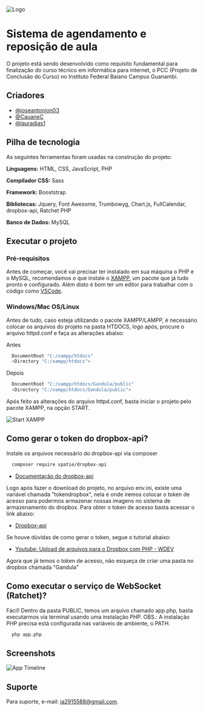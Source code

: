 
![Logo](https://gandula.000webhostapp.com/Arquivos/Frame%201058.png)

# Sistema de agendamento e reposição de aula

O projeto está sendo desenvolvido como requisito fundamental para finalização do curso técnico em informática para internet, o PCC (Projeto de Conclusão do Curso) no Instituto Federal Baiano Campus Guanambi.

## Criadores

- [@joseantonion03](https://www.github.com/joseantonion03)
- [@CauaneC](https://www.github.com/CauaneC)
- [@lauradias1](https://www.github.com/lauradias1)

## Pilha de tecnologia

As seguintes ferramentas foram usadas na construção do projeto:

**Linguagens:** HTML, CSS, JavaScript, PHP

**Compilador CSS:** Sass

**Framework:** Booststrap

**Bibliotecas:** Jquery, Font Awesome, Trumbowyg, Chart.js, FullCalendar, dropbox-api, Ratchet PHP

**Banco de Dados:** MySQL

## Executar o projeto

### Pré-requisitos

Antes de começar, você vai precisar ter instalado em sua máquina o PHP e o MySQL, recomendamos o que instale o [XAMPP](https://www.apachefriends.org/index.html), um pacote que já tudo pronto e configurado. Além disto é bom ter um editor para trabalhar com o código como [VSCode](https://code.visualstudio.com/).

### Windows/Mac OS/Linux

Antes de tudo, caso esteja utilizando o pacote XAMPP/LAMPP, é necessário colocar os arquivos do projeto na pasta HTDOCS, logo após, procure o arquivo httpd.conf e faça as alterações abaixo:

Antes
```bash
  DocumentRoot "C:/xampp/htdocs"
  <Directory "C:/xampp/htdocs">
```
Depois
```bash
  DocumentRoot "C:/xampp/htdocs/Gandula/public"
  <Directory "C:/xampp/htdocs/Gandula/public">
```


Após feito as alterações do arquivo httpd.conf, basta iniciar o projeto pelo pacote XAMPP, na opção START.

![Start XAMPP](https://gandula.000webhostapp.com/Arquivos/Captura%20de%20tela%202022-06-05%20231016.png)

## Como gerar o token do dropbox-api?

Instale os arquivos necessário do dropbox-api via composer

```bash
  composer require spatie/dropbox-api

```
- [Documentação  do dropbox-api](https://github.com/spatie/dropbox-api)

Logo após fazer o download do projeto, no arquivo env.ini, existe uma variável chamada "tokendropbox", nela é onde iremos colocar o token de acesso para podermos armazenar nossas imagens no sistema de armazenamento do dropbox. Para obter o token de acesso basta acessar o link abaixo:

- [Dropbox-api](https://www.dropbox.com/developers/apps)

Se houve dúvidas de como gerar o token, segue o tutorial abaixo:

- [Youtube: Upload de arquivos para o Dropbox com PHP - WDEV](https://www.youtube.com/watch?v=mLj3g5VbCcQ)

Agora que já temos o token de acesso, não esqueça de criar uma pasta no dropbox chamada "Gandula"

## Como executar o serviço de WebSocket (Ratchet)?

Fácil! Dentro da pasta PUBLIC, temos um arquivo chamado app.php, basta executarmos via terminal usando uma instalação PHP. OBS.: A instalação PHP precisa está configurada nas variáveis de ambiente, o PATH.

```bash
  php app.php

```

## Screenshots

![App Timeline](https://gandula.000webhostapp.com/Arquivos/Captura%20de%20tela%202022-06-05%20232357.png)


## Suporte

Para suporte, e-mail: ja2915588@gmail.com.
